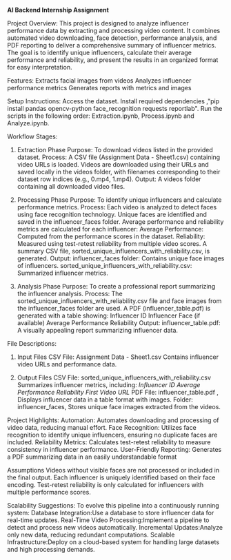 **AI Backend Internship Assignment**

Project Overview:
This project is designed to analyze influencer performance data by extracting and processing video content. It combines automated video downloading, 
face detection, performance analysis, and PDF reporting to deliver a comprehensive summary of influencer metrics. 
The goal is to identify unique influencers, calculate their average performance and reliability, 
and present the results in an organized format for easy interpretation.

Features:
Extracts facial images from videos
Analyzes influencer performance metrics
Generates reports with metrics and images

Setup Instructions:
Access the dataset.
Install required dependencies ,"pip install pandas opencv-python face_recognition requests reportlab".
Run the scripts in the following order:  Extraction.ipynb, Process.ipynb and Analyze.ipynb.

Workflow Stages:
1. Extraction Phase
Purpose: To download videos listed in the provided dataset.
Process:
A CSV file (Assignment Data - Sheet1.csv) containing video URLs is loaded.
Videos are downloaded using their URLs and saved locally in the videos folder, with filenames corresponding to their dataset row indices (e.g., 0.mp4, 1.mp4).
Output:
A videos folder containing all downloaded video files.

2. Processing Phase
Purpose: To identify unique influencers and calculate performance metrics.
Process:
Each video is analyzed to detect faces using face recognition technology.
Unique faces are identified and saved in the influencer_faces folder.
Average performance and reliability metrics are calculated for each influencer:
Average Performance: Computed from the performance scores in the dataset.
Reliability: Measured using test-retest reliability from multiple video scores.
A summary CSV file, sorted_unique_influencers_with_reliability.csv, is generated.
Output:
influencer_faces folder: Contains unique face images of influencers.
sorted_unique_influencers_with_reliability.csv: Summarized influencer metrics.

3. Analysis Phase
Purpose: To create a professional report summarizing the influencer analysis.
Process:
The sorted_unique_influencers_with_reliability.csv file and face images from the influencer_faces folder are used.
A PDF (influencer_table.pdf) is generated with a table showing:
Influencer ID
Influencer Face (if available)
Average Performance
Reliability
Output:
influencer_table.pdf: A visually appealing report summarizing influencer data.

File Descriptions:
1. Input Files
CSV File: Assignment Data - Sheet1.csv
Contains influencer video URLs and performance data.

2. Output Files
CSV File: sorted_unique_influencers_with_reliability.csv
Summarizes influencer metrics, including:
_Influencer ID
Average Performance
Reliability
First Video URL_
PDF File: influencer_table.pdf , Displays influencer data in a table format with images.
Folder: influencer_faces, Stores unique face images extracted from the videos.

Project Highlights:
Automation: Automates downloading and processing of video data, reducing manual effort.
Face Recognition: Utilizes face recognition to identify unique influencers, ensuring no duplicate faces are included.
Reliability Metrics: Calculates test-retest reliability to measure consistency in influencer performance.
User-Friendly Reporting: Generates a PDF summarizing data in an easily understandable format

Assumptions
Videos without visible faces are not processed or included in the final output.
Each influencer is uniquely identified based on their face encoding.
Test-retest reliability is only calculated for influencers with multiple performance scores.

Scalability Suggestions:
To evolve this pipeline into a continuously running system:
Database Integration:Use a database to store influencer data for real-time updates.
Real-Time Video Processing:Implement a pipeline to detect and process new videos automatically.
Incremental Updates:Analyze only new data, reducing redundant computations.
Scalable Infrastructure:Deploy on a cloud-based system for handling large datasets and high processing demands.
